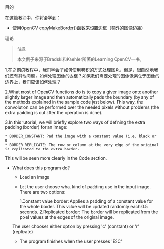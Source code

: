 目的

在这篇教程中，你将会学到：

* 使用OpenCV copyMakeBorder()函数来设置边框（额外的图像边距）

理论

> 注意
> 
> 本文例子来源于Bradski和Kaehler所著的Learning OpenCV一书。

1.在之前的教程中，我们学会了如何使用卷积的方式处理图片。但是，很自然地我们还有其他问题，如何处理图像的边框？如果我们需要处理的图像像素位于图像的边界上，我们应该如何处理？

2.What most of OpenCV functions do is to copy a given image onto another slightly larger image and then automatically pads the boundary (by any of the methods explained in the sample code just below). This way, the convolution can be performed over the needed pixels without problems (the extra padding is cut after the operation is done).

3.In this tutorial, we will briefly explore two ways of defining the extra padding (border) for an image:

    * BORDER_CONSTANT: Pad the image with a constant value (i.e. black or 0
    * BORDER_REPLICATE: The row or column at the very edge of the original is replicated to the extra border.
    
This will be seen more clearly in the Code section.

* What does this program do?

    * Load an image
    * Let the user choose what kind of padding use in the input image. There are two options:
        
        1.Constant value border: Applies a padding of a constant value for the whole border. This value will be updated randomly each 0.5 seconds.
        2.Replicated border: The border will be replicated from the pixel values at the edges of the original image.
    
    The user chooses either option by pressing 'c' (constant) or 'r' (replicate)

    * The program finishes when the user presses 'ESC'